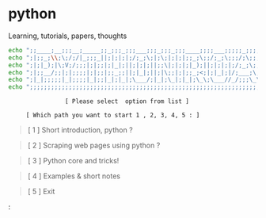 # python
Learning, tutorials, papers, thoughts






```bash
echo ";;____;__;;;__;_____;;_;;;_;;;___;;;_;;;_;;;____;;;;___;;;;;_;;;;;____;;;;__;;__;;;;;_;;;;;____;;";
echo ";|;;_;\\;\;/;/|_;;;_||;|;|;|;/;_;\;|;\;|;|;|;;_;\;;/;_;\;;;/;\;;;|;;_;\;;|;;\/;;|;;;/;\;;;|;;_;\;";
echo ";|;|_);|\;V;/;;;|;|;;|;|_|;||;|;|;||;;\|;|;|;|_);||;|;|;|;/;_;\;;|;|;|;|;|;|\/|;|;;/;_;\;;|;|_);|";
echo ";|;;__/;;|;|;;;;|;|;;|;;_;;||;|_|;||;|\;;|;|;;_;<;|;|_|;|/;___;\;|;|_|;|;|;|;;|;|;/;___;\;|;;__/;";
echo ";|_|;;;;;|_|;;;;|_|;;|_|;|_|;\___/;|_|;\_|;|_|;\_\;\___//_/;;;\_\|____/;;|_|;;|_|/_/;;;\_\|_|;;;;";
echo ";;;;;;;;;;;;;;;;;;;;;;;;;;;;;;;;;;;;;;;;;;;;;;;;;;;;;;;;;;;;;;;;;;;;;;;;;;;;;;;;;;;;;;;;;;;;;;;;;";
```
 
                                                                           





                    [ Please select  option from list ]                    

         [ Which path you want to start 1 , 2, 3, 4, 5 : ]                      

 > [ 1 ] Short introduction, python ?

 > [ 2 ]  Scraping web pages using python ?

 > [ 3 ]  Python core and tricks! 

 > [ 4 ]  Examples & short notes

 > [ 5 ]  Exit 

:

